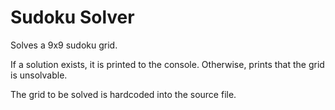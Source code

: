 # Sudoku Solver

Solves a 9x9 sudoku grid.

If a solution exists, it is printed to the console. Otherwise, prints that the grid is unsolvable.

The grid to be solved is hardcoded into the source file.